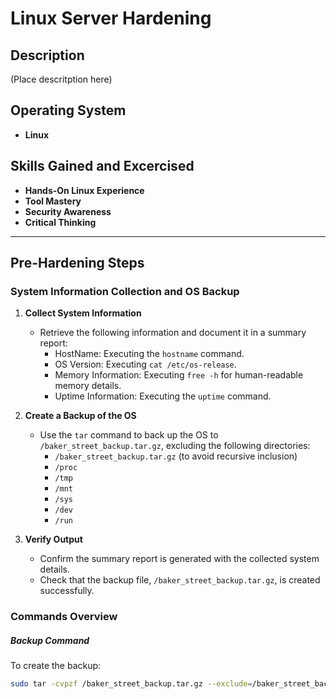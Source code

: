 # Linux Server Hardening

## Description  

(Place descritption here)  

## Operating System  

- **Linux**  

## Skills Gained and Excercised

- **Hands-On Linux Experience**
- **Tool Mastery**
- **Security Awareness**
- **Critical Thinking**

---

## Pre-Hardening Steps

### System Information Collection and OS Backup

1. **Collect System Information**
   - Retrieve the following information and document it in a summary report:
     - HostName: Executing the `hostname` command.
     - OS Version: Executing `cat /etc/os-release`.
     - Memory Information: Executing `free -h` for human-readable memory details.
     - Uptime Information: Executing the `uptime` command.

2. **Create a Backup of the OS**
   - Use the `tar` command to back up the OS to `/baker_street_backup.tar.gz`, excluding the following directories:
     - `/baker_street_backup.tar.gz` (to avoid recursive inclusion)
     - `/proc`
     - `/tmp`
     - `/mnt`
     - `/sys`
     - `/dev`
     - `/run`

3. **Verify Output**
   - Confirm the summary report is generated with the collected system details.
   - Check that the backup file, `/baker_street_backup.tar.gz`, is created successfully.

### Commands Overview

##### Backup Command
To create the backup:
```bash
sudo tar -cvpzf /baker_street_backup.tar.gz --exclude=/baker_street_backup.tar.gz --exclude=/proc --exclude=/tmp --exclude=/mnt --exclude=/sys --exclude=/dev --exclude=/run
